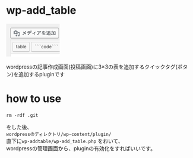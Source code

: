 # wp-add_table

![button_img](https://github.com/ryo1107/wp-add_table/blob/master/img/table_button_img.png)

wordpressの記事作成画面(投稿画面)に3×3の表を追加するクイックタグ(ボタン)を追加するpluginです

# how to use

```
rm -rdf .git
```

をした後、<br>
`wordpressのディレクトリ/wp-content/plugin/`<br>
直下に`wp-addtable/wp-add_table.php` をおいて、<br>
wordpressの管理画面から、pluginの有効化をすればいいです。
